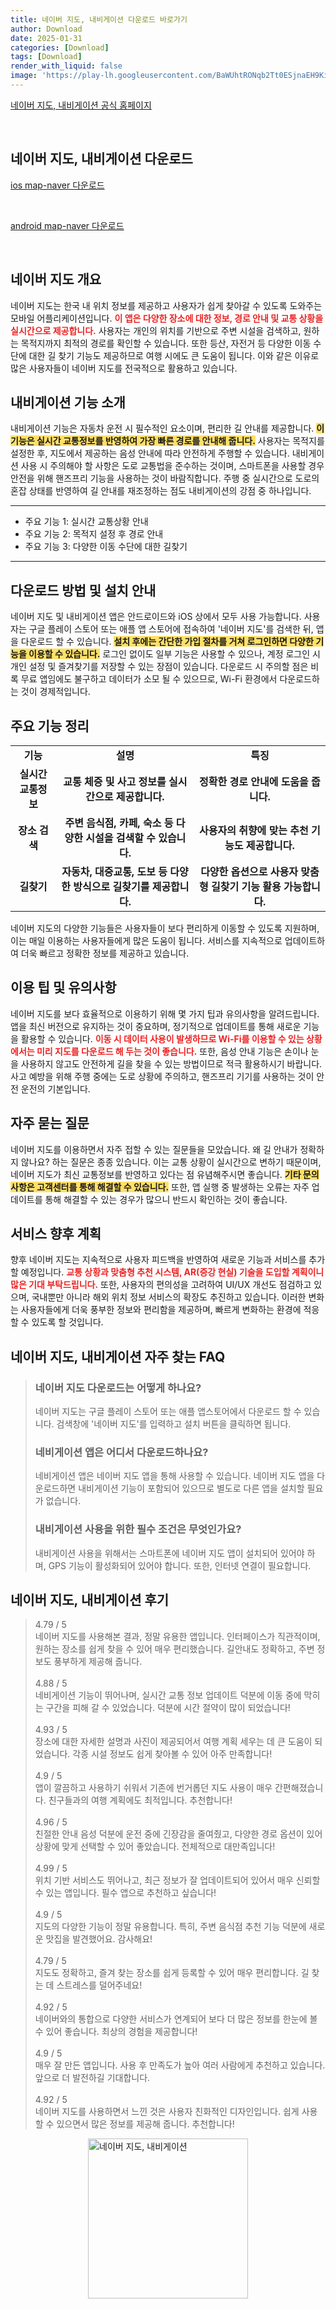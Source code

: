 ```yaml
---
title: 네이버 지도, 내비게이션 다운로드 바로가기
author: Download
date: 2025-01-31
categories: [Download]
tags: [Download]
render_with_liquid: false
image: 'https://play-lh.googleusercontent.com/BaWUhtRONqb2Tt0ESjnaEH9KiaAUnOlFJqGzGUYN6oPsEEpZhPwQeHZhuGcM1Y8g1Io=s256-rw'
---
```

<p><a class='click-button' title='네이버 지도, 내비게이션' href='https://map.naver.com/p/' rel='nofollow'>네이버 지도, 내비게이션 공식 홈페이지</a></p><br>
<h2 id='네이버 지도, 내비게이션_다운로드'>네이버 지도, 내비게이션 다운로드</h2>
<p><a class="click-button ios" title="map-naver 다운로드" href="https://apps.apple.com/kr/app/%EB%84%A4%EC%9D%B4%EB%B2%84-%EC%A7%80%EB%8F%84-%EB%82%B4%EB%B9%84%EA%B2%8C%EC%9D%B4%EC%85%98/id311867728" rel="nofollow">ios map-naver 다운로드</a></p><br>
<p><a class="click-button android" title="map-naver 다운로드" href="https://play.google.comhttps://play.google.com/store/apps/details?id=com.nhn.android.nmap" rel="nofollow">android map-naver 다운로드</a></p><br>


<h2 id='네이버지도개요'>네이버 지도 개요</h2>

<p>네이버 지도는 한국 내 위치 정보를 제공하고 사용자가 쉽게 찾아갈 수 있도록 도와주는 모바일 어플리케이션입니다. <b><span style="color: #ee2323;">이 앱은 다양한 장소에 대한 정보, 경로 안내 및 교통 상황을 실시간으로 제공합니다.</span></b> 사용자는 개인의 위치를 기반으로 주변 시설을 검색하고, 원하는 목적지까지 최적의 경로를 확인할 수 있습니다. 또한 등산, 자전거 등 다양한 이동 수단에 대한 길 찾기 기능도 제공하므로 여행 시에도 큰 도움이 됩니다. 이와 같은 이유로 많은 사용자들이 네이버 지도를 전국적으로 활용하고 있습니다.</p>

<h2 id='내비게이션기능소개'>내비게이션 기능 소개</h2>

<p>내비게이션 기능은 자동차 운전 시 필수적인 요소이며, 편리한 길 안내를 제공합니다. <b><span style="background-color: #ffe066;">이 기능은 실시간 교통정보를 반영하여 가장 빠른 경로를 안내해 줍니다.</span></b> 사용자는 목적지를 설정한 후, 지도에서 제공하는 음성 안내에 따라 안전하게 주행할 수 있습니다. 내비게이션 사용 시 주의해야 할 사항은 도로 교통법을 준수하는 것이며, 스마트폰을 사용할 경우 안전을 위해 핸즈프리 기능을 사용하는 것이 바람직합니다. 주행 중 실시간으로 도로의 혼잡 상태를 반영하여 길 안내를 재조정하는 점도 내비게이션의 강점 중 하나입니다.</p>

<hr />

<ul>
    <li>주요 기능 1: 실시간 교통상황 안내</li>
    <li>주요 기능 2: 목적지 설정 후 경로 안내</li>
    <li>주요 기능 3: 다양한 이동 수단에 대한 길찾기</li>
</ul>

<hr />

<h2 id='다운로드방법의견'>다운로드 방법 및 설치 안내</h2>

<p>네이버 지도 및 내비게이션 앱은 안드로이드와 iOS 상에서 모두 사용 가능합니다. 사용자는 구글 플레이 스토어 또는 애플 앱 스토어에 접속하여 '네이버 지도'를 검색한 뒤, 앱을 다운로드 할 수 있습니다. <b><span style="background-color: #ffe066;">설치 후에는 간단한 가입 절차를 거쳐 로그인하면 다양한 기능을 이용할 수 있습니다.</span></b> 로그인 없이도 일부 기능은 사용할 수 있으나, 계정 로그인 시 개인 설정 및 즐겨찾기를 저장할 수 있는 장점이 있습니다. 다운로드 시 주의할 점은 비록 무료 앱임에도 불구하고 데이터가 소모 될 수 있으므로, Wi-Fi 환경에서 다운로드하는 것이 경제적입니다.</p>

<h2 id='주요기능정리'>주요 기능 정리</h2>

<table>
    <tr>
        <td style="text-align: center; height: 17px;"><b>기능</b></td>
        <td style="text-align: center; height: 17px;"><b>설명</b></td>
        <td style="text-align: center; height: 17px;"><b>특징</b></td>
    </tr>
    <tr>
        <td style="text-align: center; height: 17px;"><b>실시간 교통정보</b></td>
        <td style="text-align: center; height: 17px;"><b>교통 체증 및 사고 정보를 실시간으로 제공합니다.</b></td>
        <td style="text-align: center; height: 17px;"><b>정확한 경로 안내에 도움을 줍니다.</b></td>
    </tr>
    <tr>
        <td style="text-align: center; height: 17px;"><b>장소 검색</b></td>
        <td style="text-align: center; height: 17px;"><b>주변 음식점, 카페, 숙소 등 다양한 시설을 검색할 수 있습니다.</b></td>
        <td style="text-align: center; height: 17px;"><b>사용자의 취향에 맞는 추천 기능도 제공합니다.</b></td>
    </tr>
    <tr>
        <td style="text-align: center; height: 17px;"><b>길찾기</b></td>
        <td style="text-align: center; height: 17px;"><b>자동차, 대중교통, 도보 등 다양한 방식으로 길찾기를 제공합니다.</b></td>
        <td style="text-align: center; height: 17px;"><b>다양한 옵션으로 사용자 맞춤형 길찾기 기능 활용 가능합니다.</b></td>
    </tr>
</table>

<p>네이버 지도의 다양한 기능들은 사용자들이 보다 편리하게 이동할 수 있도록 지원하며, 이는 매일 이용하는 사용자들에게 많은 도움이 됩니다. 서비스를 지속적으로 업데이트하여 더욱 빠르고 정확한 정보를 제공하고 있습니다.</p>

<h2 id='이용팁및유의사항'>이용 팁 및 유의사항</h2>

<p>네이버 지도를 보다 효율적으로 이용하기 위해 몇 가지 팁과 유의사항을 알려드립니다. 앱을 최신 버전으로 유지하는 것이 중요하며, 정기적으로 업데이트를 통해 새로운 기능을 활용할 수 있습니다. <b><span style="color: #ee2323;">이동 시 데이터 사용이 발생하므로 Wi-Fi를 이용할 수 있는 상황에서는 미리 지도를 다운로드 해 두는 것이 좋습니다.</span></b> 또한, 음성 안내 기능은 손이나 눈을 사용하지 않고도 안전하게 길을 찾을 수 있는 방법이므로 적극 활용하시기 바랍니다. 사고 예방을 위해 주행 중에는 도로 상황에 주의하고, 핸즈프리 기기를 사용하는 것이 안전 운전의 기본입니다.</p>

<h2 id='FAQ'>자주 묻는 질문</h2>

<p>네이버 지도를 이용하면서 자주 접할 수 있는 질문들을 모았습니다. 왜 길 안내가 정확하지 않나요? 하는 질문은 종종 있습니다. 이는 교통 상황이 실시간으로 변하기 때문이며, 네이버 지도가 최신 교통정보를 반영하고 있다는 점 유념해주시면 좋습니다. <b><span style="background-color: #ffe066;">기타 문의 사항은 고객센터를 통해 해결할 수 있습니다.</span></b> 또한, 앱 실행 중 발생하는 오류는 자주 업데이트를 통해 해결할 수 있는 경우가 많으니 반드시 확인하는 것이 좋습니다.</p>

<h2 id='서비스향후계획'>서비스 향후 계획</h2>

<p>향후 네이버 지도는 지속적으로 사용자 피드백을 반영하여 새로운 기능과 서비스를 추가할 예정입니다. <b><span style="color: #ee2323;">교통 상황과 맞춤형 추천 시스템, AR(증강 현실) 기술을 도입할 계획이니 많은 기대 부탁드립니다.</span></b> 또한, 사용자의 편의성을 고려하여 UI/UX 개선도 점검하고 있으며, 국내뿐만 아니라 해외 위치 정보 서비스의 확장도 추진하고 있습니다. 이러한 변화는 사용자들에게 더욱 풍부한 정보와 편리함을 제공하며, 빠르게 변화하는 환경에 적응할 수 있도록 할 것입니다.</p>


<h2 id='네이버 지도, 내비게이션_자주_찾는_FAQ'>네이버 지도, 내비게이션 자주 찾는 FAQ</h2>
<div itemscope="" itemtype="https://schema.org/FAQPage"> 
<blockquote> 
<div itemscope="" itemprop="mainEntity" itemtype="https://schema.org/Question"> 
<h3 itemprop="name">네이버 지도 다운로드는 어떻게 하나요?</h3> 
<div itemscope="" itemprop="acceptedAnswer" itemtype="https://schema.org/Answer"> 
<span itemprop="text"> 
<p>네이버 지도는 구글 플레이 스토어 또는 애플 앱스토어에서 다운로드 할 수 있습니다. 검색창에 '네이버 지도'를 입력하고 설치 버튼을 클릭하면 됩니다.</p> 
</span> 
</div> 
</div> 

<div itemscope="" itemprop="mainEntity" itemtype="https://schema.org/Question"> 
<h3 itemprop="name">네비게이션 앱은 어디서 다운로드하나요?</h3> 
<div itemscope="" itemprop="acceptedAnswer" itemtype="https://schema.org/Answer"> 
<span itemprop="text"> 
<p>네비게이션 앱은 네이버 지도 앱을 통해 사용할 수 있습니다. 네이버 지도 앱을 다운로드하면 내비게이션 기능이 포함되어 있으므로 별도로 다른 앱을 설치할 필요가 없습니다.</p> 
</span> 
</div> 
</div> 

<div itemscope="" itemprop="mainEntity" itemtype="https://schema.org/Question"> 
<h3 itemprop="name">내비게이션 사용을 위한 필수 조건은 무엇인가요?</h3> 
<div itemscope="" itemprop="acceptedAnswer" itemtype="https://schema.org/Answer"> 
<span itemprop="text"> 
<p>내비게이션 사용을 위해서는 스마트폰에 네이버 지도 앱이 설치되어 있어야 하며, GPS 기능이 활성화되어 있어야 합니다. 또한, 인터넷 연결이 필요합니다.</p> 
</span> 
</div> 
</div> 
</blockquote> 
</div>
<h2 id='네이버 지도, 내비게이션_후기'>네이버 지도, 내비게이션 후기</h2>
<div itemscope itemtype="https://schema.org/Product">
  <blockquote>
  <div itemprop="review" itemscope itemtype="https://schema.org/Review">
      <div itemprop="reviewRating" itemscope itemtype="https://schema.org/Rating"> <span itemprop="ratingValue">4.79</span> / <span itemprop="bestRating">5</span> </div>
      <span itemprop="reviewBody">네이버 지도를 사용해본 결과, 정말 유용한 앱입니다. 인터페이스가 직관적이며, 원하는 장소를 쉽게 찾을 수 있어 매우 편리했습니다. 길안내도 정확하고, 주변 정보도 풍부하게 제공해 줍니다.</span>
  </div>
  <br>
  <div itemprop="review" itemscope itemtype="https://schema.org/Review">
      <div itemprop="reviewRating" itemscope itemtype="https://schema.org/Rating"> <span itemprop="ratingValue">4.88</span> / <span itemprop="bestRating">5</span> </div>
      <span itemprop="reviewBody">네비게이션 기능이 뛰어나며, 실시간 교통 정보 업데이트 덕분에 이동 중에 막히는 구간을 피해 갈 수 있었습니다. 덕분에 시간 절약이 많이 되었습니다!</span>
  </div>
  <br>
  <div itemprop="review" itemscope itemtype="https://schema.org/Review">
      <div itemprop="reviewRating" itemscope itemtype="https://schema.org/Rating"> <span itemprop="ratingValue">4.93</span> / <span itemprop="bestRating">5</span> </div>
      <span itemprop="reviewBody">장소에 대한 자세한 설명과 사진이 제공되어서 여행 계획 세우는 데 큰 도움이 되었습니다. 각종 시설 정보도 쉽게 찾아볼 수 있어 아주 만족합니다!</span>
  </div>
  <br>
  <div itemprop="review" itemscope itemtype="https://schema.org/Review">
      <div itemprop="reviewRating" itemscope itemtype="https://schema.org/Rating"> <span itemprop="ratingValue">4.9</span> / <span itemprop="bestRating">5</span> </div>
      <span itemprop="reviewBody">앱이 깔끔하고 사용하기 쉬워서 기존에 번거롭던 지도 사용이 매우 간편해졌습니다. 친구들과의 여행 계획에도 최적입니다. 추천합니다!</span>
  </div>
  <br>
  <div itemprop="review" itemscope itemtype="https://schema.org/Review">
      <div itemprop="reviewRating" itemscope itemtype="https://schema.org/Rating"> <span itemprop="ratingValue">4.96</span> / <span itemprop="bestRating">5</span> </div>
      <span itemprop="reviewBody">친절한 안내 음성 덕분에 운전 중에 긴장감을 줄여줬고, 다양한 경로 옵션이 있어 상황에 맞게 선택할 수 있어 좋았습니다. 전체적으로 대만족입니다!</span>
  </div>
  <br>
  <div itemprop="review" itemscope itemtype="https://schema.org/Review">
      <div itemprop="reviewRating" itemscope itemtype="https://schema.org/Rating"> <span itemprop="ratingValue">4.99</span> / <span itemprop="bestRating">5</span> </div>
      <span itemprop="reviewBody">위치 기반 서비스도 뛰어나고, 최근 정보가 잘 업데이트되어 있어서 매우 신뢰할 수 있는 앱입니다. 필수 앱으로 추천하고 싶습니다!</span>
  </div>
  <br>
  <div itemprop="review" itemscope itemtype="https://schema.org/Review">
      <div itemprop="reviewRating" itemscope itemtype="https://schema.org/Rating"> <span itemprop="ratingValue">4.9</span> / <span itemprop="bestRating">5</span> </div>
      <span itemprop="reviewBody">지도의 다양한 기능이 정말 유용합니다. 특히, 주변 음식점 추천 기능 덕분에 새로운 맛집을 발견했어요. 감사해요!</span>
  </div>
  <br>
  <div itemprop="review" itemscope itemtype="https://schema.org/Review">
      <div itemprop="reviewRating" itemscope itemtype="https://schema.org/Rating"> <span itemprop="ratingValue">4.79</span> / <span itemprop="bestRating">5</span> </div>
      <span itemprop="reviewBody">지도도 정확하고, 즐겨 찾는 장소를 쉽게 등록할 수 있어 매우 편리합니다. 길 찾는 데 스트레스를 덜어주네요!</span>
  </div>
  <br>
  <div itemprop="review" itemscope itemtype="https://schema.org/Review">
      <div itemprop="reviewRating" itemscope itemtype="https://schema.org/Rating"> <span itemprop="ratingValue">4.92</span> / <span itemprop="bestRating">5</span> </div>
      <span itemprop="reviewBody">네이버와의 통합으로 다양한 서비스가 연계되어 보다 더 많은 정보를 한눈에 볼 수 있어 좋습니다. 최상의 경험을 제공합니다!</span>
  </div>
  <br>
  <div itemprop="review" itemscope itemtype="https://schema.org/Review">
      <div itemprop="reviewRating" itemscope itemtype="https://schema.org/Rating"> <span itemprop="ratingValue">4.9</span> / <span itemprop="bestRating">5</span> </div>
      <span itemprop="reviewBody">매우 잘 만든 앱입니다. 사용 후 만족도가 높아 여러 사람에게 추천하고 있습니다. 앞으로 더 발전하길 기대합니다.</span>
  </div>
  <br>
  <div itemprop="review" itemscope itemtype="https://schema.org/Review">
      <div itemprop="reviewRating" itemscope itemtype="https://schema.org/Rating"> <span itemprop="ratingValue">4.92</span> / <span itemprop="bestRating">5</span> </div>
      <span itemprop="reviewBody">네이버 지도를 사용하면서 느낀 것은 사용자 친화적인 디자인입니다. 쉽게 사용할 수 있으면서 많은 정보를 제공해 줍니다. 추천합니다!</span>
  </div>
  </blockquote>
</div>
<figure class="image" style="display: flex; justify-content: center; align-items: center; margin: 0;"><img src="https://play-lh.googleusercontent.com/BaWUhtRONqb2Tt0ESjnaEH9KiaAUnOlFJqGzGUYN6oPsEEpZhPwQeHZhuGcM1Y8g1Io=s256-rw" alt="네이버 지도, 내비게이션" width="256" height="256" style="max-width: 100%; height: auto;"></figure>